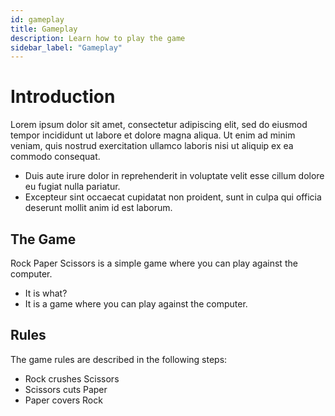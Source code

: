 ```yaml
---
id: gameplay
title: Gameplay
description: Learn how to play the game
sidebar_label: "Gameplay"
---
```


# Introduction

Lorem ipsum dolor sit amet, consectetur adipiscing elit, sed do eiusmod tempor incididunt ut labore et dolore magna aliqua. Ut enim ad minim veniam, quis nostrud exercitation ullamco laboris nisi ut aliquip ex ea commodo consequat.

- Duis aute irure dolor in reprehenderit in voluptate velit esse cillum dolore eu fugiat nulla pariatur.
- Excepteur sint occaecat cupidatat non proident, sunt in culpa qui officia deserunt mollit anim id est laborum.

## The Game

Rock Paper Scissors is a simple game where you can play against the computer.

- It is what?
- It is a game where you can play against the computer.

## Rules

The game rules are described in the following steps:

- Rock crushes Scissors
- Scissors cuts Paper
- Paper covers Rock
